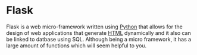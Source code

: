 # Flask



Flask is a web micro-framework written using [Python](/wiki/Python) that allows for the design of web applications that generate [HTML](/wiki/HTML) dynamically and it also can be linked to datbase using SQL. Although being a micro framework, it has a large amount of functions which will seem helpful to you.